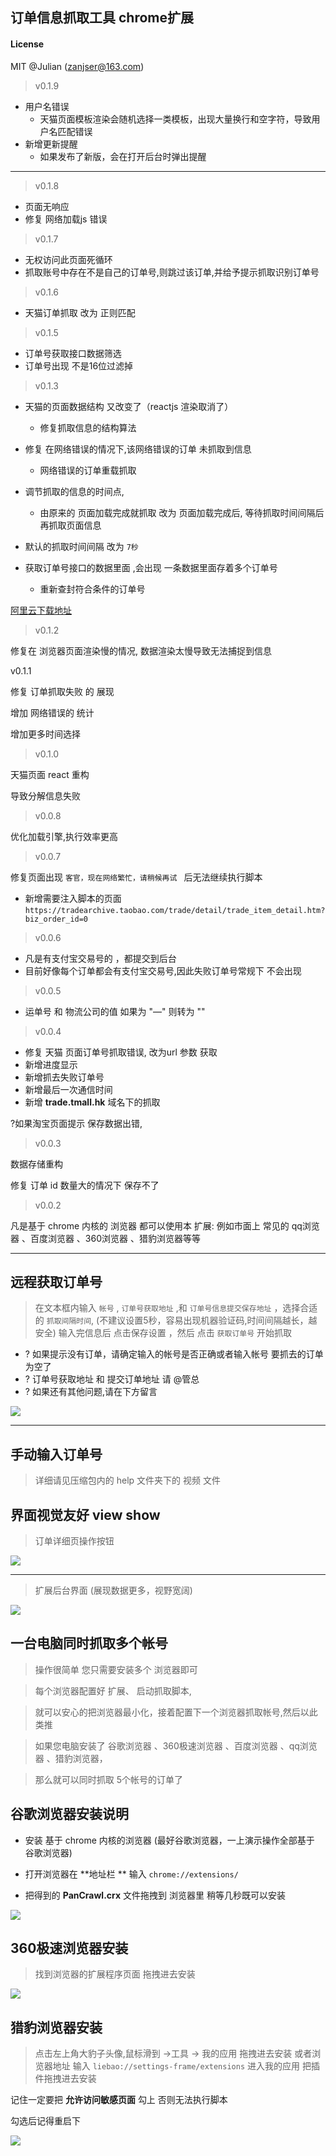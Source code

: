 ## 订单信息抓取工具  chrome扩展

#### License

MIT @Julian (zanjser@163.com)


> v0.1.9
  - 用户名错误
    - 天猫页面模板渲染会随机选择一类模板，出现大量换行和空字符，导致用户名匹配错误
  - 新增更新提醒
    - 如果发布了新版，会在打开后台时弹出提醒

---


> v0.1.8

- 页面无响应
 - 修复 网络加载js 错误


> v0.1.7 

- 无权访问此页面死循环
 - 抓取账号中存在不是自己的订单号,则跳过该订单,并给予提示抓取识别订单号


>v0.1.6

- 天猫订单抓取 改为 正则匹配


>v0.1.5

 - 订单号获取接口数据筛选
  - 订单号出现 不是16位过滤掉


>v0.1.3

- 天猫的页面数据结构 又改变了（reactjs 渲染取消了）
  - 修复抓取信息的结构算法
  
- 修复 在网络错误的情况下,该网络错误的订单 未抓取到信息
  - 网络错误的订单重载抓取

- 调节抓取的信息的时间点, 
  - 由原来的 页面加载完成就抓取 改为 页面加载完成后, 等待抓取时间间隔后再抓取页面信息
  
- 默认的抓取时间间隔 改为 `7秒`

- 获取订单号接口的数据里面 ,会出现 一条数据里面存着多个订单号
  - 重新查封符合条件的订单号

[阿里云下载地址]()


>v0.1.2

修复在 浏览器页面渲染慢的情况, 数据渲染太慢导致无法捕捉到信息



v0.1.1

修复 订单抓取失败 的 展现

增加 网络错误的 统计

增加更多时间选择


>v0.1.0

天猫页面 react 重构

导致分解信息失败


>v0.0.8

优化加载引擎,执行效率更高


>v0.0.7

修复页面出现 `客官，现在网络繁忙，请稍候再试 ` 后无法继续执行脚本

- 新增需要注入脚本的页面 `https://tradearchive.taobao.com/trade/detail/trade_item_detail.htm?biz_order_id=0`


>v0.0.6

- 凡是有支付宝交易号的 ，都提交到后台
- 目前好像每个订单都会有支付宝交易号,因此失败订单号常规下 不会出现


>v0.0.5

- 运单号 和 物流公司的值 如果为 "—" 则转为 ""



>v0.0.4

- 修复 天猫 页面订单号抓取错误, 改为url 参数 获取
- 新增进度显示
- 新增抓去失败订单号
- 新增最后一次通信时间
- 新增 **trade.tmall.hk** 域名下的抓取


?如果淘宝页面提示 保存数据出错,


>v0.0.3

数据存储重构

修复 订单 id 数量大的情况下 保存不了


>v0.0.2

凡是基于 chrome 内核的 浏览器 都可以使用本 扩展: 例如市面上 常见的  qq浏览器 、百度浏览器 、360浏览器 、猎豹浏览器等等



---

## 远程获取订单号

> 在文本框内输入 `帐号` , `订单号获取地址` ,和 `订单号信息提交保存地址` ，选择合适的 `抓取间隔时间`,
> (不建议设置5秒，容易出现机器验证码,时间间隔越长，越安全)
> 输入完信息后 点击保存设置 ，然后 点击 `获取订单号` 开始抓取

- ? 如果提示没有订单，请确定输入的帐号是否正确或者输入帐号 要抓去的订单为空了
- ? 订单号获取地址 和 提交订单地址 请 @管总
- ? 如果还有其他问题,请在下方留言

![](./help/caozuo.gif)

---

## 手动输入订单号

> 详细请见压缩包内的 help 文件夹下的 视频 文件


## 界面视觉友好 view show


>订单详细页操作按钮

![](./help/po.png)



---



>扩展后台界面 (展现数据更多，视野宽阔)


![](./help/more.png)






## 一台电脑同时抓取多个帐号

> 操作很简单 您只需要安装多个 浏览器即可

> 每个浏览器配置好 扩展、 启动抓取脚本,

> 就可以安心的把浏览器最小化，接着配置下一个浏览器抓取帐号,然后以此类推

> 如果您电脑安装了 谷歌浏览器 、360极速浏览器 、百度浏览器 、qq浏览器 、猎豹浏览器，

> 那么就可以同时抓取 5个帐号的订单了




## 谷歌浏览器安装说明

- 安装 基于 chrome 内核的浏览器 (最好谷歌浏览器，一上演示操作全部基于 谷歌浏览器)

- 打开浏览器在 **地址栏 ** 输入 `chrome://extensions/`

- 把得到的 **PanCrawl.crx** 文件拖拽到 浏览器里 稍等几秒既可以安装


![](./help/PanCrawlHelp.gif)


## 360极速浏览器安装

> 找到浏览器的扩展程序页面 拖拽进去安装

![](./help/360chrome.gif)



## 猎豹浏览器安装

> 点击左上角大豹子头像,鼠标滑到 ->工具 -> 我的应用 拖拽进去安装
> 或者浏览器地址 输入 `liebao://settings-frame/extensions` 进入我的应用 把插件拖拽进去安装

记住一定要把 **允许访问敏感页面** 勾上 否则无法执行脚本 

勾选后记得重启下

![](./help/liebaomin.png)


